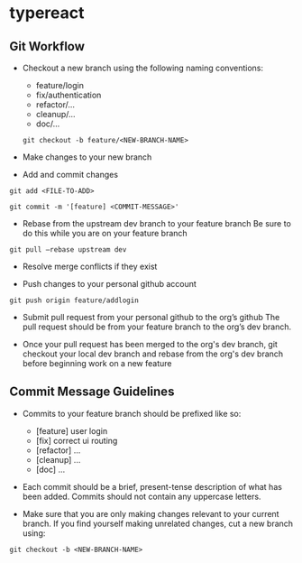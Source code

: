# typereact

## Git Workflow

* Checkout a new branch using the following naming conventions:
  * feature/login
  * fix/authentication
  * refactor/...
  * cleanup/...
  * doc/...

  ```
  git checkout -b feature/<NEW-BRANCH-NAME>
  ```

* Make changes to your new branch

* Add and commit changes
```
git add <FILE-TO-ADD>
```
```
git commit -m '[feature] <COMMIT-MESSAGE>'
```

* Rebase from the upstream dev branch to your feature branch  Be sure to do this while you are on your feature branch
```
git pull –rebase upstream dev
```

* Resolve merge conflicts if they exist

* Push changes to your personal github account
```
git push origin feature/addlogin
```

* Submit pull request from your personal github to the org’s github The pull request should be from your feature branch to the org’s dev branch.

* Once your pull request has been merged to the org's dev branch, git checkout your local dev branch and rebase from the org's dev branch before beginning work on a new feature

## Commit Message Guidelines

* Commits to your feature branch should be prefixed like so:
  - [feature] user login
  - [fix] correct ui routing
  - [refactor] ...
  - [cleanup] ...
  - [doc] ...

* Each commit should be a brief, present-tense description of what has been added. Commits should not contain any uppercase letters.

* Make sure that you are only making changes relevant to your current branch. If you find yourself making unrelated changes, cut a new branch using:
```
git checkout -b <NEW-BRANCH-NAME>
```
